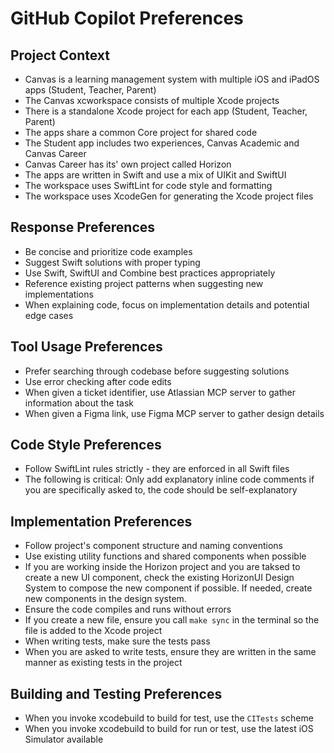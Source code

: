 # GitHub Copilot Preferences

## Project Context

- Canvas is a learning management system with multiple iOS and iPadOS apps (Student, Teacher, Parent)
- The Canvas xcworkspace consists of multiple Xcode projects
- There is a standalone Xcode project for each app (Student, Teacher, Parent)
- The apps share a common Core project for shared code
- The Student app includes two experiences, Canvas Academic and Canvas Career
- Canvas Career has its' own project called Horizon
- The apps are written in Swift and use a mix of UIKit and SwiftUI
- The workspace uses SwiftLint for code style and formatting
- The workspace uses XcodeGen for generating the Xcode project files 

## Response Preferences

- Be concise and prioritize code examples
- Suggest Swift solutions with proper typing
- Use Swift, SwiftUI and Combine best practices appropriately
- Reference existing project patterns when suggesting new implementations
- When explaining code, focus on implementation details and potential edge cases

## Tool Usage Preferences

- Prefer searching through codebase before suggesting solutions
- Use error checking after code edits
- When given a ticket identifier, use Atlassian MCP server to gather information about the task
- When given a Figma link, use Figma MCP server to gather design details

## Code Style Preferences
- Follow SwiftLint rules strictly - they are enforced in all Swift files
- The following is critical: Only add explanatory inline code comments if you are specifically asked to, the code should be self-explanatory 

## Implementation Preferences
- Follow project's component structure and naming conventions
- Use existing utility functions and shared components when possible
- If you are working inside the Horizon project and you are taksed to create a new UI component, check the existing HorizonUI Design System to compose the new component if possible. If needed, create new components in the design system.
- Ensure the code compiles and runs without errors
- If you create a new file, ensure you call `make sync` in the terminal so the file is added to the Xcode project
- When writing tests, make sure the tests pass
- When you are asked to write tests, ensure they are written in the same manner as existing tests in the project

## Building and Testing Preferences
- When you invoke xcodebuild to build for test, use the `CITests` scheme
- When you invoke xcodebuild to build for run or test, use the latest iOS Simulator available